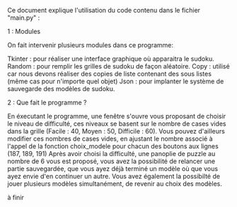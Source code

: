 Ce document explique l'utilisation du code contenu dans le fichier "main.py" :

1 : Modules

On fait intervenir plusieurs modules dans ce programme:

Tkinter : pour réaliser une interface graphique où apparaitra le sudoku.
Random : pour remplir les grilles de sudoku de façon aléatoire.
Copy : utilisé car nous devons réaliser des copies de liste contenant des sous listes (même cas pour n'importe quel objet)
Json : pour implanter le système de sauvegarde des modèles de sudoku.

2 : Que fait le programme ? 

En éxecutant le programme, une fenêtre s'ouvre vous proposant de choisir le niveau de difficulté, ces niveaux se basent 
sur le nombre de cases vides dans la grille (Facile : 40, Moyen : 50, Difficile : 60). 
Vous pouvez d'ailleurs modifier ces nombres de cases vides, en ajustant le nombre associé à l'appel de la fonction choix_modele pour chacun des boutons aux lignes (187, 189, 191) 
Après avoir choisi la difficulté, une panoplie de puzzle au nombre de 6 vous est proposé, vous avez la possibilité de relancer une partie 
sauvegardée, que vous ayez déjà terminé un modèle où que vous ayez envie d'en continuer un autre.
Vous avez également la possibilté de jouer plusieurs modèles simultanément, de revenir au choix des modèles.

à finir
